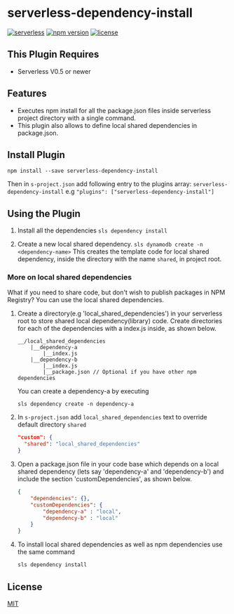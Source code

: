 serverless-dependency-install
=============================
[![serverless](http://public.serverless.com/badges/v3.svg)](http://www.serverless.com)
[![npm version](https://badge.fury.io/js/serverless-dependency-install.svg)](https://badge.fury.io/js/serverless-dependency-install)
[![license](https://img.shields.io/npm/l/serverless-dependency-install.svg)](https://www.npmjs.com/package/serverless-dependency-install)

## This Plugin Requires
* Serverless V0.5 or newer

## Features
* Executes npm install for all the package.json files inside serverless project directory with a single command.
* This plugin also allows to define local shared dependencies in package.json.  

## Install Plugin
`npm install --save serverless-dependency-install`

Then in `s-project.json` add following entry to the plugins array: `serverless-dependency-install`
e.g `"plugins": ["serverless-dependency-install"]`

## Using the Plugin
1) Install all the dependencies
`sls dependency install`

2) Create a new local shared dependency.
`sls dynamodb create -n <dependency-name>`
This creates the template code for local shared dependency, inside the directory with the name `shared`, in project root.

### More on local shared dependencies
What if you need to share code, but don't wish to publish packages in NPM Registry? You can use the local shared dependencies.

1. Create a directory(e.g 'local_shared_dependencies') in your serverless root to store shared local dependency(library) code. Create directories for each of the dependencies with a index.js inside, as shown below.
    ```
    __/local_shared_dependencies
        |__dependency-a
            |__index.js
        |__dependency-b
            |__index.js   
            |__package.json // Optional if you have other npm dependencies
    ```
    
    You can create a dependency-a by executing
    ```
    sls dependency create -n dependency-a
    ```
    
2. In `s-project.json` add `local_shared_dependencies` text to override default directory `shared`
    ```json
    "custom": {
      "shared": "local_shared_dependencies"
    }
    ```

3. Open a package.json file in your code base which depends on a local shared dependency (lets say 'dependency-a' and 'dependency-b') and include the section 'customDependencies', as shown below.
    ```json
    {
        "dependencies": {},
        "customDependencies": {
            "dependency-a" : "local",
            "dependency-b" : "local"
        }
    }
    ```
    
3. To install local shared dependencies as well as npm dependencies use the same command
    ```javascript
    sls dependency install
    ```
    
## License
  [MIT](LICENSE)
